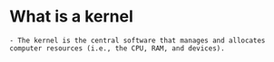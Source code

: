 # What is a kernel
	- The kernel is the central software that manages and allocates computer resources (i.e., the CPU, RAM, and devices).